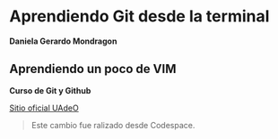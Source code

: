 # Aprendiendo Git desde la terminal

**Daniela Gerardo Mondragon**
## Aprendiendo un poco de VIM
**Curso de Git y Github**

[Sitio oficial UAdeO](https://uadeo.mx)

> Este cambio fue ralizado desde Codespace.